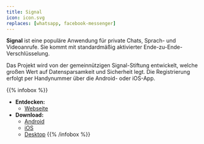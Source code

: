 ```yaml
---
title: Signal
icon: icon.svg
replaces: [whatsapp, facebook-messenger]
---
```


**Signal** ist eine populäre Anwendung für private Chats, Sprach- und Videoanrufe. Sie kommt mit standardmäßig aktivierter Ende-zu-Ende-Verschlüsselung.

Das Projekt wird von der gemeinnützigen Signal-Stiftung entwickelt, welche großen Wert auf Datensparsamkeit und Sicherheit legt. Die Registrierung erfolgt per Handynummer über die Android- oder iOS-App.

{{% infobox %}}
- **Entdecken:** 
    - [Webseite](https://signal.org/de/)
- **Download:** 
    - [Android](https://play.google.com/store/apps/details?id=org.thoughtcrime.securesms&noprocess)
    - [iOS](https://itunes.apple.com/us/app/signal-private-messenger/id874139669)
    - [Desktop](https://signal.org/de/download/)
{{% /infobox %}}